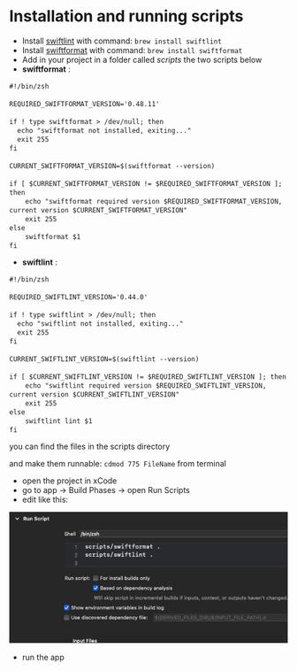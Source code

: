 # Installation and running scripts

- Install [swiftlint](https://github.com/realm/SwiftLint) with command: `brew install swiftlint`
- Install [swiftformat](https://github.com/nicklockwood/SwiftFormat) with command: `brew install swiftformat `
- Add in your project in a folder called _scripts_ the two scripts below
- **swiftformat** :

```
#!/bin/zsh

REQUIRED_SWIFTFORMAT_VERSION='0.48.11'

if ! type swiftformat > /dev/null; then
  echo "swiftformat not installed, exiting..."
  exit 255
fi

CURRENT_SWIFTFORMAT_VERSION=$(swiftformat --version)

if [ $CURRENT_SWIFTFORMAT_VERSION != $REQUIRED_SWIFTFORMAT_VERSION ]; then
    echo "swiftformat required version $REQUIRED_SWIFTFORMAT_VERSION, current version $CURRENT_SWIFTFORMAT_VERSION"
	exit 255
else
    swiftformat $1
fi

```

- **swiftlint** :

```
#!/bin/zsh

REQUIRED_SWIFTLINT_VERSION='0.44.0'

if ! type swiftlint > /dev/null; then
  echo "swiftlint not installed, exiting..."
  exit 255
fi

CURRENT_SWIFTLINT_VERSION=$(swiftlint --version)

if [ $CURRENT_SWIFTLINT_VERSION != $REQUIRED_SWIFTLINT_VERSION ]; then
    echo "swiftlint required version $REQUIRED_SWIFTLINT_VERSION, current version $CURRENT_SWIFTLINT_VERSION"
	exit 255
else
    swiftlint lint $1
fi
```

you can find the files in the scripts directory

and make them runnable: `cdmod 775 FileName` from terminal

- open the project in xCode
- go to app -> Build Phases -> open Run Scripts
- edit like this:

![Image of settings in xCode](scripts_screenshot.png)

- run the app
